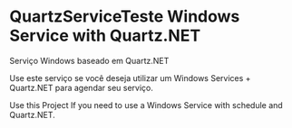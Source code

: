 # QuartzServiceTeste Windows Service with Quartz.NET

Serviço Windows baseado em Quartz.NET

Use este serviço se você deseja utilizar um Windows Services + Quartz.NET para agendar seu serviço. 

Use this Project If you need to use a Windows Service with schedule and Quartz.NET.


